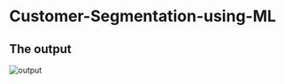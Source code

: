 # Customer-Segmentation-using-ML

## The output  

![output](https://github.com/emilykurian/Customer-Segmentation-using-ML/assets/49084104/80a630be-1b9c-4f2d-9cc4-657f7e0d72ab)

